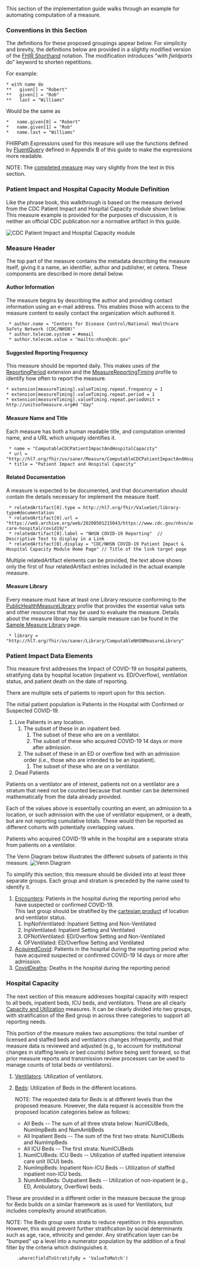 This section of the implementation guide walks through an example for automating computation of a measure.

### Conventions in this Section
The definitions for these proposed groupings appear below.  For simplicity and brevity, the definitions below are provided in a
slightly modified version of the [FHIR Shorthand](http://hl7.org/fhir/uv/shorthand/2020May/HL7/fhir-shorthand/) notation.  The modification
introduces "with _fieldparts_ do" keyword to shorten repetitions.

For example:
```
* with name do
**   given[] = "Robert"
**   given[] = "Rob"
**   last = "Williams"
```
Would be the same as
```
*   name.given[0] = "Robert"
*   name.given[1] = "Rob"
*   name.last = "Williams"
```

FHIRPath Expressions used for this measure will use the functions defined by [FluentQuery](fluent_query.html) defined
in Appendix B of this guide to make the expressions more readable.

NOTE: The [completed measure](Measure-ComputableCDCPatientImpactAndHospitalCapacity.html) may vary slightly from the
text in this section.

### Patient Impact and Hospital Capacity Module Definition
Like the phrase book, this walkthrough is based on the measure derived from the CDC Patient Impact and Hospital Capacity module shown below.  This measure example is provided for the purposes of discussion, it is neither an official CDC publication nor a normative artifact in this guide.

![CDC Patient Impact and Hospital Capacity module](57.130-covid19-pimhc-blank-p.png)<br clear="all">

### Measure Header
The top part of the measure contains the metadata describing the measure itself, giving it a name, an identifier, author and publisher, et cetera.  These components are described in more detail below.

#### Author Information
The measure begins by describing the author and providing contact information using an e-mail address. This enables those with access to the measure content to easily contact the organization which authored it.
```
 * author.name = "Centers for Disease Control/National Healthcare Safety Network (CDC/NHSN)"
 * author.telecom.system = #email
 * author.telecom.value = "mailto:nhsn@cdc.gov"
```

#### Suggested Reporting Frequency
This measure should be reported daily.  This makes uses of the [ReportingPeriod](StructureDefinition-ReportingPeriod.html) extension and the [MeasureReportingTiming](StructureDefinition-MeasureReportingTiming.html) profile to identify how often to report the measure.

```
* extension[measureTiming].valueTiming.repeat.frequency = 1
* extension[measureTiming].valueTiming.repeat.period = 1
* extension[measureTiming].valueTiming.repeat.periodUnit =  http://unitsofmeasure.org#d "day"
```

#### Measure Name and Title
Each measure has both a human readable title, and computation oriented name, and a URL which uniquely identifies it.

```
 * name = "ComputableCDCPatientImpactAndHospitalCapacity"
 * url = "http://hl7.org/fhir/uv/saner/Measure/ComputableCDCPatientImpactAndHospitalCapacity"
 * title = "Patient Impact and Hospital Capacity"
```

#### Related Documentation
A measure is expected to be documented, and that documentation should contain the details necessary for implement the measure itself.
```
 * relatedArtifact[0].type = http://hl7.org/fhir/ValueSet/library-type#documentation
 * relatedArtifact[0].url = "https://web.archive.org/web/20200501215043/https://www.cdc.gov/nhsn/acute-care-hospital/covid19/"
 * relatedArtifact[0].label = "NHSN COVID-19 Reporting"  // Descriptive Text to display in a Link
 * relatedArtifact[0].display = "CDC/NHSN COVID-19 Patient Impact & Hospital Capacity Module Home Page" // Title of the link target page
```
Multiple relatedArtifact elements can be provided, the text above shows only the first of four relatedArtifact entries included in the actual example measure.

#### Measure Library
Every measure must have at least one Library resource conforming to the
[PublicHealthMeasureLibrary](StructureDefinition-PublicHealthMeasureLibrary.html) profile that provides the essential value sets and other resources that may be used to evaluate the measure. Details about the measure library for this sample measure can be found in the [Sample Measure Library](measure_library.html) page.

```
 * library = "http://hl7.org/fhir/uv/saner/Library/ComputableNHSNMeasureLibrary"
```

### Patient Impact Data Elements
This measure first addresses the Impact of COVID-19 on hospital patients, stratifying data by hospital location (inpatient vs. ED/Overflow), ventilation status, and patient death on the date of reporting.

There are multiple sets of patients to report upon for this section.

The initial patient population is Patients in the Hospital with Confirmed or Suspected COVID-19.
  1. Live Patients in any location.
     1. The subset of these in an inpatient bed.
        1. The subset of these who are on a ventilator.
        2. The subset of these who acquired COVID-19 14 days or more after admission.
     2. The subset of these in an ED or overflow bed with an admission order (i.e., those who are intended to be an inpatient).
        1. The subset of these who are on a ventilator.
  2. Dead Patients

Patients on a ventilator are of interest, patients not on a ventilator are a stratum that need not be counted because that number can be determined mathematically from the data already provided.

Each of the values above is essentially counting an event, an admission to a location, or such admission with the use of ventilator equipment, or a death, but are not reporting cumulative totals. These would then be reported as different cohorts with potentially overlapping values.

Patients who acquired COVID-19 while in the hospital are a separate strata from patients on a ventilator.

The Venn Diagram below illustrates the different subsets of patients in this measure.
![Venn Diagram](venn.png)<br clear="all">

To simplify this section, this measure should be divided into at least three separate groups. Each group and stratum is preceded by the name used to identify it.

1. [Encounters](measure_group_covid19_patients.html): Patients in the hospital during the reporting period who have suspected or confirmed COVID-19.<br/>
   This last group should be stratified by the [cartesian product](https://en.wikipedia.org/wiki/Cartesian_product) of location and ventilator status.
   1. InpNotVentilated: Inpatient Setting and Non-Ventilated
   2. InpVentilated: Inpatient Setting and Ventilated
   3. OFNotVentilated: ED/Overflow Setting and Non-Ventilated
   4. OFVentilated: ED/Overflow Setting and Ventilated
2. [AcquiredCovid](measure_group_hospital_acquired_covid19_patients.html): Patients in the hospital during the reporting period who have acquired suspected or confirmed COVID-19 14 days or more after admission.
3. [CovidDeaths](measure_group_covid19_deaths.html): Deaths in the hospital during the reporting period

### Hospital Capacity
The next section of this measure addresses hospital capacity with respect to all beds, inpatient beds, ICU beds, and ventilators. These are all clearly [Capacity and Utilization](situational_awareness_measures.html#capacity-and-utilization) measures. It can be clearly divided into two groups, with stratification of the Bed group in across three categories to support all reporting needs.

This portion of the measure makes two assumptions: the total number of licensed and staffed beds and ventilators changes infrequently, and that measure data is reviewed and adjusted (e.g., to account for institutional changes in staffing levels or bed counts) before being sent forward, so that prior measure reports and transmission review processes can be used to manage counts of total beds or ventilators).

1. [Ventilators](measure_group_ventilators.html): Utilization of ventilators.
2. [Beds](measure_group_beds.html): Utilization of Beds in the different locations.

   NOTE: The requested data for Beds is at different levels than the proposed measure. However, the data request is accessible from the proposed location categories below as follows:

   * All Beds -- The sum of all three strata below: NumICUBeds, NumImpBeds and NumAmbBeds
   * All Inpatient Beds -- The sum of the first two strata: NumICUBeds and NumImpBeds
   * All ICU Beds -- The first strata: NumICUBeds

   1. NumICUBeds: ICU Beds -- Utilization of staffed inpatient intensive care unit (ICU) beds.
   2. NumImpBeds: Inpatient Non-ICU Beds -- Utilization of staffed inpatient non-ICU beds.
   3. NumAmbBeds: Outpatient Beds -- Utilization of non-inpatient (e.g., ED, Ambulatory, Overflow) beds.

These are provided in a different order in the measure because the group for Beds builds on a similar framework as is used for Ventilators, but includes complexity around stratification.

NOTE: The Beds group uses strata to reduce repetition in this exposition. However, this would prevent further stratification by social determinants such as age, race, ethnicity and gender.  Any stratification layer can be "bumped" up a level into a numerator population by the addition of a final filter by the criteria which distinguishes it.

```
    .where(fieldToStratifyBy = 'ValueToMatch')
```